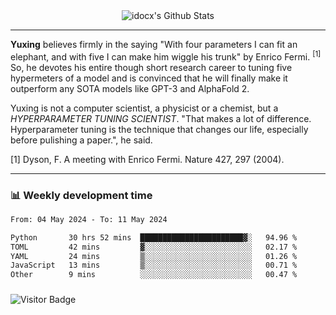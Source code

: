 <div align="center">
    <img align="center" src="https://github-readme-stats.vercel.app/api?username=idocx&show_icons=true&count_private=true&hide_border=true" alt="idocx's Github Stats"></img>
</div>

---

**Yuxing** believes firmly in the saying "With four parameters I can fit an elephant, and with five I can make him wiggle his trunk" by Enrico Fermi. <sup>[1]</sup> So, he devotes his entire though short research career to tuning five hypermeters of a model and is convinced that he will finally make it outperform any SOTA models like GPT-3 and AlphaFold 2.

Yuxing is not a computer scientist, a physicist or a chemist, but a *HYPERPARAMETER TUNING SCIENTIST*. "That makes a lot of difference. Hyperparameter tuning is the technique that changes our life, especially before pulishing a paper.", he said.

[1] Dyson, F. A meeting with Enrico Fermi. Nature 427, 297 (2004).


---

### 📊 Weekly development time
<!--START_SECTION:waka-->

```txt
From: 04 May 2024 - To: 11 May 2024

Python       30 hrs 52 mins  ███████████████████████▓░   94.96 %
TOML         42 mins         ▓░░░░░░░░░░░░░░░░░░░░░░░░   02.17 %
YAML         24 mins         ▒░░░░░░░░░░░░░░░░░░░░░░░░   01.26 %
JavaScript   13 mins         ▒░░░░░░░░░░░░░░░░░░░░░░░░   00.71 %
Other        9 mins          ░░░░░░░░░░░░░░░░░░░░░░░░░   00.47 %
```

<!--END_SECTION:waka-->

### 

![Visitor Badge](https://visitor-badge.laobi.icu/badge?page_id=idocx.idocx)